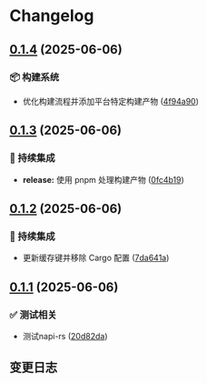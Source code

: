 # Changelog

## [0.1.4](https://github.com/CandriaJS/image-tool/compare/v0.1.3...v0.1.4) (2025-06-06)


### 📦️ 构建系统

* 优化构建流程并添加平台特定构建产物 ([4f94a90](https://github.com/CandriaJS/image-tool/commit/4f94a90f80651f1a23dbdbc43c1ac27f67ee3913))

## [0.1.3](https://github.com/CandriaJS/image-tool/compare/v0.1.2...v0.1.3) (2025-06-06)


### 🎡 持续集成

* **release:** 使用 pnpm 处理构建产物 ([0fc4b19](https://github.com/CandriaJS/image-tool/commit/0fc4b19b337057322504ef7e058a61883a00dc0a))

## [0.1.2](https://github.com/CandriaJS/image-tool/compare/v0.1.1...v0.1.2) (2025-06-06)


### 🎡 持续集成

* 更新缓存键并移除 Cargo 配置 ([7da641a](https://github.com/CandriaJS/image-tool/commit/7da641a2731b837800adb70353096a361b26c438))

## [0.1.1](https://github.com/CandriaJS/image-tool/compare/v0.1.0...v0.1.1) (2025-06-06)


### ✅ 测试相关

* 测试napi-rs ([20d82da](https://github.com/CandriaJS/image-tool/commit/20d82da9651ec848c8f31c7045478ee64a3c1a16))

## 变更日志
